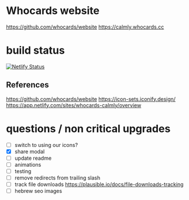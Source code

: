 # Whocards website

https://github.com/whocards/website
https://calmly.whocards.cc

# build status

[![Netlify Status](https://api.netlify.com/api/v1/badges/63e10c87-1757-4444-95bb-e7ec2c34dd9d/deploy-status)](https://app.netlify.com/sites/whocards-calmly/deploys)

## References

https://github.com/whocards/website
https://icon-sets.iconify.design/
https://app.netlify.com/sites/whocards-calmly/overview

# questions / non critical upgrades

- [ ] switch to using our icons?
- [x] share modal
- [ ] update readme
- [ ] animations
- [ ] testing
- [ ] remove redirects from trailing slash
- [ ] track file downloads https://plausible.io/docs/file-downloads-tracking
- [ ] hebrew seo images
